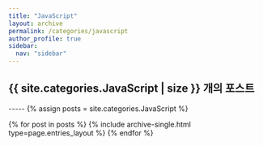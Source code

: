 ```yaml
---
title: "JavaScript"
layout: archive
permalink: /categories/javascript
author_profile: true
sidebar:
  nav: "sidebar"
---
```


<h2> {{ site.categories.JavaScript | size }} 개의 포스트 </h2>
-----
{% assign posts = site.categories.JavaScript %}


{% for post in posts %}
  {% include archive-single.html type=page.entries_layout %}
{% endfor %}
